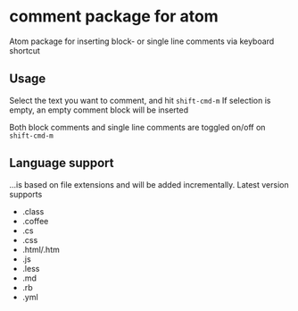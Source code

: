 # comment package for atom

Atom package for inserting block- or single line comments via keyboard shortcut

## Usage
Select the text you want to comment, and hit ```shift-cmd-m```
If selection is empty, an empty comment block will be inserted

Both block comments and single line comments are toggled on/off on ```shift-cmd-m```

## Language support
...is based on file extensions and will be added incrementally.
Latest version supports
* .class
* .coffee
* .cs
* .css
* .html/.htm
* .js
* .less
* .md
* .rb
* .yml

